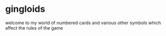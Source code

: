 # gingloids
welcome to my world of numbered cards and various other symbols which affect the rules of the game
